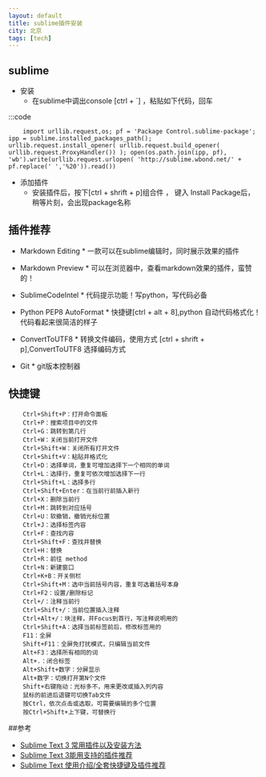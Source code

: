 ```yaml
---
layout: default  
title: sublime插件安装   
city: 北京   
tags: [tech]  
---
```



sublime 
------------------


+ 安装
    + 在sublime中调出console [ctrl + `] ，粘贴如下代码，回车
    
:::code     
        
        import urllib.request,os; pf = 'Package Control.sublime-package'; ipp = sublime.installed_packages_path(); urllib.request.install_opener( urllib.request.build_opener( urllib.request.ProxyHandler()) ); open(os.path.join(ipp, pf), 'wb').write(urllib.request.urlopen( 'http://sublime.wbond.net/' + pf.replace(' ','%20')).read())


+ 添加插件
    * 安装插件后，按下[ctrl + shrift + p]组合件 ， 键入 Install Package后，稍等片刻，会出现package名称

插件推荐
-----------------
+ Markdown Editing
        * 一款可以在sublime编辑时，同时展示效果的插件

+ Markdown Preview
        * 可以在浏览器中，查看markdown效果的插件，蛮赞的！

+ SublimeCodeIntel
        * 代码提示功能！写python，写代码必备

+ Python PEP8 AutoFormat
        * 快捷键[ctrl + alt + 8],python 自动代码格式化！代码看起来很简洁的样子

+ ConvertToUTF8
        * 转换文件编码，使用方式 [ctrl + shrift + p],ConvertToUTF8 选择编码方式

+ Git
        * git版本控制器


快捷键
----------------

        Ctrl+Shift+P：打开命令面板
        Ctrl+P：搜索项目中的文件
        Ctrl+G：跳转到第几行
        Ctrl+W：关闭当前打开文件
        Ctrl+Shift+W：关闭所有打开文件
        Ctrl+Shift+V：粘贴并格式化
        Ctrl+D：选择单词，重复可增加选择下一个相同的单词
        Ctrl+L：选择行，重复可依次增加选择下一行
        Ctrl+Shift+L：选择多行
        Ctrl+Shift+Enter：在当前行前插入新行
        Ctrl+X：删除当前行
        Ctrl+M：跳转到对应括号
        Ctrl+U：软撤销，撤销光标位置
        Ctrl+J：选择标签内容
        Ctrl+F：查找内容
        Ctrl+Shift+F：查找并替换
        Ctrl+H：替换
        Ctrl+R：前往 method
        Ctrl+N：新建窗口
        Ctrl+K+B：开关侧栏
        Ctrl+Shift+M：选中当前括号内容，重复可选着括号本身
        Ctrl+F2：设置/删除标记
        Ctrl+/：注释当前行
        Ctrl+Shift+/：当前位置插入注释
        Ctrl+Alt+/：块注释，并Focus到首行，写注释说明用的
        Ctrl+Shift+A：选择当前标签前后，修改标签用的
        F11：全屏
        Shift+F11：全屏免打扰模式，只编辑当前文件
        Alt+F3：选择所有相同的词
        Alt+.：闭合标签
        Alt+Shift+数字：分屏显示
        Alt+数字：切换打开第N个文件
        Shift+右键拖动：光标多不，用来更改或插入列内容
        鼠标的前进后退键可切换Tab文件
        按Ctrl，依次点击或选取，可需要编辑的多个位置
        按Ctrl+Shift+上下键，可替换行


##参考
* [Sublime Text 3 常用插件以及安装方法](http://www.cnsecer.com/460.html)
* [Sublime Text 3能用支持的插件推荐](http://www.tuicool.com/articles/qEFJrm)
* [Sublime Text 使用介绍/全套快捷键及插件推荐](http://www.ithome.com/html/soft/31560.htm)
